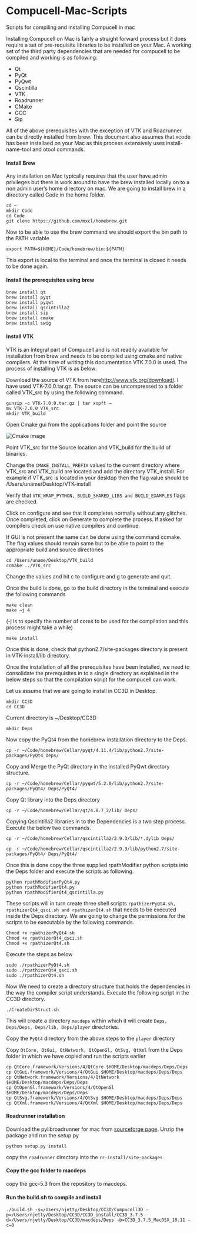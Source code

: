 # Compucell-Mac-Scripts
Scripts for compiling and installing Compucell in mac

Installing Compucell on Mac is fairly a straight forward process but it does require a set of pre-requisite libraries to be installed on your Mac. A working set of the third party dependencies that are needed for compucell to be compiled and working is as following:

*	Qt
*	PyQt
*	PyQwt
*	Qscintilla
*	VTK
*	Roadrunner
*	CMake
*	GCC
*	Sip


All of the above prerequisites with the exception of VTK and Roadrunner can be directly installed from brew. This document also assumes that xcode has been installaed on your Mac as this process extensively uses install-name-tool and otool commands.#### Install Brew
Any installation on Mac typically requires that the user have admin privileges but there is work around to have the brew installed locally on to a non admin user’s home directory on mac. We are going to install brew in a directory called Code in the home folder.
	cd ~
	mkdir Code
	cd Code
	git clone https://github.com/mxcl/homebrew.git

Now to be able to use the brew command we should export the bin path to the PATH variable

	export PATH=${HOME}/Code/homebrew/bin:${PATH}

This export is local to the terminal and once the terminal is closed it needs to be done again.

#### Install the prerequisites using brew

	brew install qt
	brew install pyqt
	brew install pyqwt
	brew install qscintilla2
	brew install sip
	brew install cmake
	brew install swig

#### Install VTK
VTK is an integral part of Compucell and is not readily available for installation from brew and needs to be compiled using cmake and native compilers. At the time of writing this documentation VTK 7.0.0 is used. The process of installing VTK is as below: Download the source of VTK from here<http://www.vtk.org/download/>. I have used VTK-7.0.0.tar.gz. The source can be uncompressed to a folder called VTK_src by using the following command.	gunzip -c VTK-7.0.0.tar.gz | tar xopft –	mv VTK-7.0.0 VTK_src	mkdir VTK_build

Open Cmake gui from the applications folder and point the source ![Cmake image](/images/vtkcmake.png)
Point VTK_src for the Source location and VTK_build for the build of binaries.Change the `CMAKE_INSTALL_PREFIX` values to the current directory where VTK_src and VTK_build are located and add the directory VTK_install. For example if VTK_src is located in your desktop then the flag value should be /Users/uname/Desktop/VTK-installVerify that `VTK_WRAP_PYTHON, BUILD_SHARED_LIBS and BUILD_EXAMPLES` flags are checked.Click on configure and see that it completes normally without any glitches. Once completed, click on Generate to complete the process. If asked for compilers check on use native compilers and continue.If GUI is not present the same can be done using the command ccmake. The flag values should remain same but to be able to point to the appropriate build and source directories	cd /Users/uname/Desktop/VTK_build	ccmake ../VTK_srcChange the values and hit c to configure and g to generate and quit.Once the build is done, go to the build directory in the terminal and execute the following commands	make clean	make –j 4(-j is to specify the number of cores to be used for the compilation and this process might take a while)	make installOnce this is done, check that python2.7/site-packages directory is present in VTK-install/lib directory.Once the installation of all the prerequisites have been installed, we need to consolidate the prerequisites in to a single directory as explained in the below steps so that the compilation script for the compucell can work.Let us assume that we are going to install in CC3D in Desktop.	mkdir CC3D	cd CC3DCurrent directory is ~/Desktop/CC3D	mkdir DepsNow copy the PyQt4 from the homebrew installation directory to the Deps. 	cp -r ~/Code/homebrew/Cellar/pyqt/4.11.4/lib/python2.7/site-packages/PyQt4 Deps/Copy and Merge the PyQt directory in the installed PyQwt directory structure.	cp -r ~/Code/homebrew/Cellar/pyqwt/5.2.0/lib/python2.7/site-packages/PyQt4/ Deps/PyQt4/ Copy Qt library into the Deps directory	cp -r ~/Code/homebrew/Cellar/qt/4.8.7_2/lib/ Deps/Copying Qscintilla2 libraries in to the Dependencies is a two step process. Execute the below two commands.	cp -r ~/Code/homebrew/Cellar/qscintilla2/2.9.3/lib/*.dylib Deps/	cp -r ~/Code/homebrew/Cellar/qscintilla2/2.9.3/lib/python2.7/site-packages/PyQt4/ Deps/PyQt4/Once this is done copy the three supplied rpathModifier python scripts into the Deps folder and execute the scripts as following.	python rpathModifierPyQt4.py	python rpathModifierQt4.py	python rpathModifierQt4_qscintilla.pyThese scripts will in turn create three shell scripts `rpathizerPyQt4.sh, rpathizerQt4_qsci.sh and rpathizerQt4.sh` that needs to be executed inside the Deps directory. We are going to change the permissions for the scripts to be executable by the following commands.	Chmod +x rpathizerPyQt4.sh	Chmod +x rpathizerQt4_qsci.sh	Chmod +x rpathizerQt4.shExecute the steps as below	sudo ./rpathizerPyQt4.sh	sudo ./rpathizerQt4_qsci.sh	sudo ./rpathizerQt4.shNow We need to create a directory structure that holds the dependencies in the way the compiler script understands. Execute the following script in the CC3D directory.
	./CreateDirStruct.sh
This will create a directory `macdeps` within which it will create `Deps, Deps/Deps, Deps/lib, Deps/player` directories.Copy the `PyQt4` directory from the above steps to the `player` directory

Copy `QtCore, QtGui, QtNetwork, QtOpenGl, QtSvg, QtXml` from the Deps folder in which we have copied and run the scripts earlier 

	cp QtCore.framework/Versions/4/QtCore $HOME/Desktop/macdeps/Deps/Deps
	cp QtGui.framework/Versions/4/QtGui $HOME/Desktop/macdeps/Deps/Deps
	cp QtNetwork.framework/Versions/4/QtNetwork $HOME/Desktop/macdeps/Deps/Deps
	cp QtOpenGl.framework/Versions/4/QtOpenGl $HOME/Desktop/macdeps/Deps/Deps
	cp QtSvg.framework/Versions/4/QtSvg $HOME/Desktop/macdeps/Deps/Deps
	cp QtXml.framework/Versions/4/QtXml $HOME/Desktop/macdeps/Deps/Deps

#### Roadrunner installation
Download the pylibroadrunner for mac from [sourceforge page](https://sourceforge.net/projects/libroadrunner/files/libroadrunner-1.3/). Unzip the package and run the setup.py
	python setup.py install
copy the `roadrunner` directory into the `rr-install/site-packages` #### Copy the gcc folder to macdeps
copy the gcc-5.3 from the repository to macdeps.
#### Run the build.sh to compile and install
	./build.sh -s=/Users/njetty/Desktop/CC3D/Compucell3D -p=/Users/njetty/Desktop/CC3D/CC3D_install/CC3D_3.7.5 -d=/Users/njetty/Desktop/CC3D/macdeps/Deps -b=CC3D_3.7.5_MacOSX_10.11 -c=8
